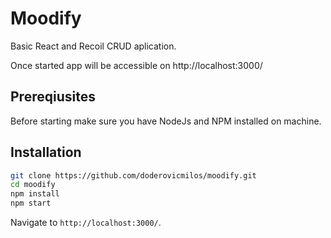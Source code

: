 # Moodify

Basic React and Recoil CRUD aplication.

Once started app will be accessible on http://localhost:3000/

## Prereqiusites

Before starting make sure you have NodeJs and NPM installed on machine.

## Installation

```bash
git clone https://github.com/doderovicmilos/moodify.git
cd moodify
npm install
npm start

```

Navigate to `http://localhost:3000/`.
